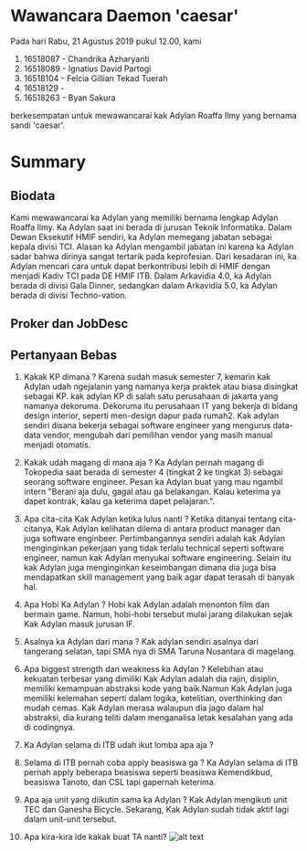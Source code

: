 # Wawancara Daemon 'caesar'
Pada hari Rabu, 21 Agustus 2019 pukul 12.00, kami
1. 16518087 - Chandrika Azharyanti
2. 16518089 - Ignatius David Partogi
3. 16518104 - Felcia Gillian Tekad Tuerah
4. 16518129 - 
5. 16518263 - Byan Sakura

berkesempatan untuk mewawancarai kak Adylan Roaffa Ilmy yang bernama sandi 'caesar'.

# Summary
## Biodata
Kami mewawancarai ka Adylan yang memiliki bernama lengkap Adylan Roaffa Ilmy. 
Ka Adylan saat ini berada di jurusan Teknik Informatika. 
Dalam Dewan Eksekutif HMIF sendiri, ka Adylan memegang jabatan sebagai kepala divisi TCI. 
Alasan ka Adylan mengambil jabatan ini karena ka Adylan sadar bahwa dirinya sangat tertarik pada keprofesian. 
Dari kesadaran ini, ka Adylan mencari cara untuk dapat berkontribusi lebih di HMIF dengan menjadi Kadiv TCI pada DE HMIF ITB. 
Dalam Arkavidia 4.0, ka Adylan berada di divisi Gala Dinner, sedangkan dalam Arkavidia 5.0, ka Adylan berada di divisi Techno-vation.

## Proker dan JobDesc

## Pertanyaan Bebas
1. Kakak KP dimana ?
Karena sudah masuk semester 7, kemarin kak Adylan udah ngejalanin yang namanya kerja praktek atau biasa disingkat sebagai KP. kak adylan KP di salah satu perusahaan di jakarta yang namanya dekoruma. Dekoruma itu perusahaan IT yang bekerja di bidang design interior, seperti men-design dapur pada rumah2. Kak adylan sendiri disana bekerja sebagai software engineer yang mengurus data-data vendor, mengubah dari pemilihan vendor yang masih manual menjadi otomatis.

2. Kakak udah magang di mana aja ?
Ka Adylan pernah magang di Tokopedia saat berada di semester 4 (tingkat 2 ke tingkat 3) sebagai seorang software engineer.
Pesan ka Adylan buat yang mau ngambil intern "Berani aja dulu, gagal atau ga belakangan. Kalau keterima ya dapet kontrak,
kalau ga keterima dapet pelajaran.".

3. Apa cita-cita Kak Adylan ketika lulus nanti ?
Ketika ditanyai tentang cita-citanya, Kak Adylan kelihatan dilema di antara product manager dan juga software enginbeer. Pertimbangannya sendiri adalah kak Adylan menginginkan pekerjaan yang tidak terlalu technical seperti software engineer, namun kak Adylan menyukai software engineering. Selain itu kak Adylan juga menginginkan keseimbangan dimana dia juga bisa mendapatkan skill management yang baik agar dapat terasah di banyak hal.

4. Apa Hobi Ka Adylan ?
Hobi kak Adylan adalah menonton film dan bermain game. Namun, hobi-hobi tersebut mulai jarang dilakukan sejak Kak Adylan masuk jurusan IF.

5. Asalnya ka Adylan dari mana ?
  Kak adylan sendiri asalnya dari tangerang selatan, tapi SMA nya di SMA Taruna Nusantara di magelang.
  
6. Apa biggest strength dan weakness ka Adylan ?
Kelebihan atau kekuatan terbesar yang dimiliki Kak Adylan adalah dia rajin, disiplin, memiliki kemampuan abstraksi kode yang baik.Namun Kak Adylan juga memiliki kelemahan seperti dalam logika, ketelitian, overthinking dan mudah cemas. Kak Adylan merasa walaupun dia jago dalam hal abstraksi, dia kurang teliti dalam menganalisa letak kesalahan yang ada di codingnya.

7. Ka Adylan selama di ITB udah ikut lomba apa aja ?
8. Selama di ITB pernah coba apply beasiswa ga ?
Ka Adylan selama di ITB pernah apply beberapa beasiswa seperti beasiswa Kemendikbud, beasiswa Tanoto, dan CSL tapi gapernah keterima.

9. Apa aja unit yang diikutin sama ka Adylan ?
Kak Adylan mengikuti unit TEC dan Ganesha Bicycle. Sekarang, Kak Adylan sudah tidak aktif lagi dalam unit-unit tersebut.

10. Apa kira-kira ide kakak buat TA nanti?
![alt text](./<13516016.jpg)
